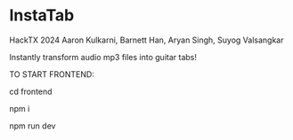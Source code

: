 # InstaTab
HackTX 2024
Aaron Kulkarni, Barnett Han, Aryan Singh, Suyog Valsangkar

Instantly transform audio mp3 files into guitar tabs!

TO START FRONTEND:

cd frontend

npm i

npm run dev
